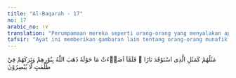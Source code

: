 ```yaml
---
title: "Al-Baqarah - 17"
no: 17
arabic_no: ١٧
translation: "Perumpamaan mereka seperti orang-orang yang menyalakan api, setelah menerangi sekelilingnya, Allah melenyapkan cahaya (yang menyinari) mereka dan membiarkan mereka dalam kegelapan, tidak dapat melihat."
tafsir: "Ayat ini memberikan gambaran lain tentang orang-orang munafik seperti disebutkan pada ayat-ayat terdahulu dengan perumpamaan yang nyata. Orang-orang munafik yang dimaksud dalam ayat ini ialah orang-orang munafik dari ahli kitab (orang-orang Yahudi). Mereka itu telah beriman kepada kitab-kitab dan rasul-rasul yang telah lalu, maka seharusnya mereka beriman pula kepada Al-Qur'an dan Nabi Muhammad saw, karena kedatangan Nabi Muhammad itu telah disebutkan dalam kitab-kitab mereka. Akan tetapi disebabkan mereka dipengaruhi oleh kebesaran mereka di masa lampau, mereka tidak mau beriman. Tak ubahnya mereka itu seperti orang yang menyalakan api untuk menyinari tempat sekitarnya, tiba-tiba api itu padam, sehingga mereka berada dalam gelap gulita.\n\nYang demikian itu karena sesungguhnya mereka telah beriman, kemudian menjadi kafir, maka hati mereka dikunci, sehingga mereka tidak dapat mengerti. (al-Munafiqun/63: 3)"
---
```

مَثَلُهُمْ كَمَثَلِ الَّذِى اسْتَوْقَدَ نَارًا ۚ فَلَمَّآ اَضَاۤءَتْ مَا حَوْلَهٗ ذَهَبَ اللّٰهُ بِنُوْرِهِمْ وَتَرَكَهُمْ فِيْ ظُلُمٰتٍ لَّا يُبْصِرُوْنَ